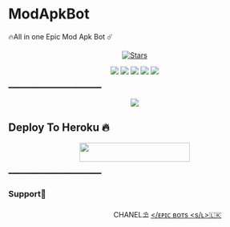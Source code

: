 # ModApkBot
🔥All in one Epic Mod Apk Bot ☄️
<p align="center">
    <a href="https://github.com/EpicBotSl/ModApkBot/stargazers"><img src="https://img.shields.io/github/stars/EpicBotSl/ModApkBot?label=Stars&style=flat-square&logo=github&color=F10070" alt="Stars" /></a>
</p>
<p align="center">
    <a href="https://github.com/EpicBotSl/ModApkBot"> <img src="https://img.shields.io/github/repo-size/EpicBotSl/ModApkBot?color=orange&logo=github&logoColor=green&style=for-the-badge" /></a>
    <a href="https://github.com/EpicBotSl/ModApkBot/commits/prince"> <img src="https://img.shields.io/github/last-commit/EpicBotSl/ModApkBot?color=blue&logo=github&logoColor=green&style=for-the-badge" /></a>
    <a href="https://github.com/EpicBotSl/ModApkBot/issues"> <img src="https://img.shields.io/github/issues/EpicBotSl/EpicBotSl?color=blueviolet&logo=github&logoColor=green&style=for-the-badge" /></a>
    <a href="https://github.com/EpicBotSl/ModApkBot/network/members"> <img src="https://img.shields.io/github/forks/EpicBotSl/ModApkBot?color=red&logo=github&logoColor=green&style=for-the-badge" /></a>  
    <a href="https://pypi.org/project/Pyrogram/"> <img src="https://img.shields.io/pypi/v/pyrogram?color=yellow&label=telethon&logo=python&logoColor=green&style=for-the-badge" /></a>
</p>
━━━━━━━━━━━━━━━━━━━━━━
<p align="center">
  <img src="https://telegra.ph/file/93972afb2683e30e652d1.jpg">
</p>

## Deploy To Heroku 🔥
<p align="center"><a href="https://heroku.com/deploy?template=https://github.com/EpicBotSl/ModApkBot"> <img src="https://img.shields.io/badge/Deploy%20To%20Heroku-rose?style=for-the-badge&logo=heroku" width="220" height="38.45"/></a></p>
 ━━━━━━━━━━━━━━━━━━━━━━

### Support🎀
ㅤㅤㅤㅤㅤㅤㅤㅤㅤㅤㅤㅤㅤㅤㅤㅤ 
CHANEL⛱️ [</ᴇᴘɪᴄ ʙᴏᴛs <s/ʟ>🇱🇰](https://t.me/EpicBotsSl)

